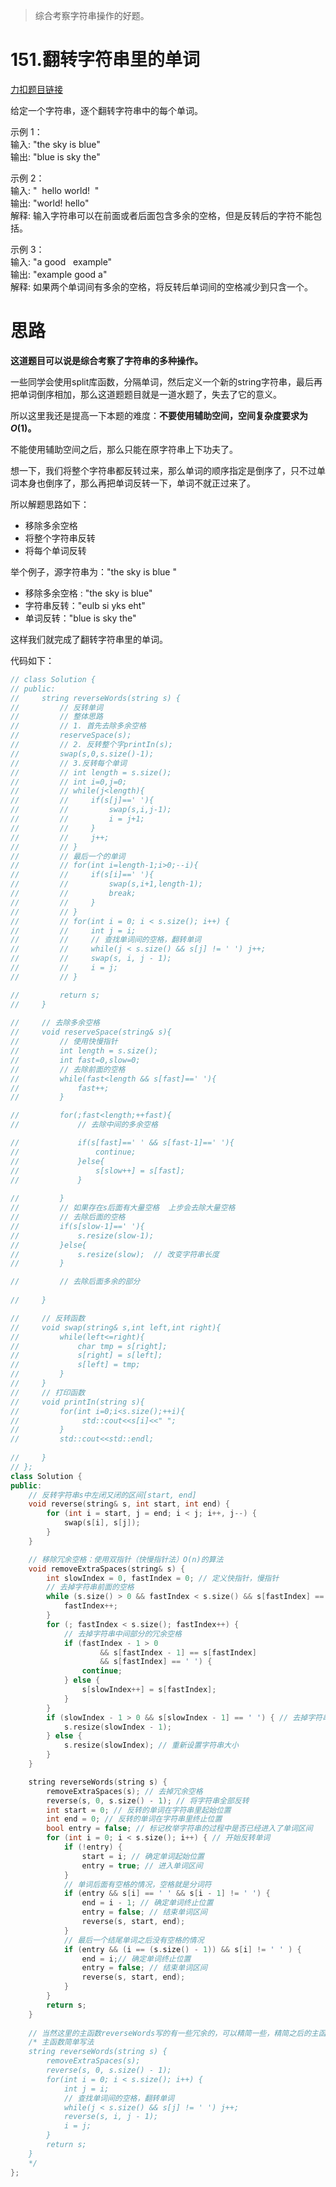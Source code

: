 > 综合考察字符串操作的好题。

# 151.翻转字符串里的单词

[力扣题目链接](https://leetcode-cn.com/problems/reverse-words-in-a-string/)

给定一个字符串，逐个翻转字符串中的每个单词。

示例 1：  
输入: "the sky is blue"   
输出: "blue is sky the"    

示例 2：   
输入: "  hello world!  "   
输出: "world! hello"      
解释: 输入字符串可以在前面或者后面包含多余的空格，但是反转后的字符不能包括。 

示例 3：   
输入: "a good   example"  
输出: "example good a"     
解释: 如果两个单词间有多余的空格，将反转后单词间的空格减少到只含一个。  


# 思路

**这道题目可以说是综合考察了字符串的多种操作。**


一些同学会使用split库函数，分隔单词，然后定义一个新的string字符串，最后再把单词倒序相加，那么这道题题目就是一道水题了，失去了它的意义。

所以这里我还是提高一下本题的难度：**不要使用辅助空间，空间复杂度要求为$O(1)$。**

不能使用辅助空间之后，那么只能在原字符串上下功夫了。

想一下，我们将整个字符串都反转过来，那么单词的顺序指定是倒序了，只不过单词本身也倒序了，那么再把单词反转一下，单词不就正过来了。

所以解题思路如下：

* 移除多余空格
* 将整个字符串反转
* 将每个单词反转

举个例子，源字符串为："the sky is    blue   "

* 移除多余空格 : "the sky is blue"
* 字符串反转："eulb si yks eht"
* 单词反转："blue is sky the"

这样我们就完成了翻转字符串里的单词。



代码如下：
```CPP
// class Solution {
// public:
//     string reverseWords(string s) {
//         // 反转单词
//         // 整体思路
//         // 1. 首先去除多余空格
//         reserveSpace(s);
//         // 2. 反转整个字printIn(s);
//         swap(s,0,s.size()-1);
//         // 3.反转每个单词
//         // int length = s.size();
//         // int i=0,j=0;
//         // while(j<length){
//         //     if(s[j]==' '){
//         //         swap(s,i,j-1);
//         //         i = j+1;  
//         //     }
//         //     j++;
//         // }
//         // 最后一个的单词
//         // for(int i=length-1;i>0;--i){
//         //     if(s[i]==' '){
//         //         swap(s,i+1,length-1);
//         //         break;
//         //     }
//         // }
//         // for(int i = 0; i < s.size(); i++) {
//         //     int j = i;
//         //     // 查找单词间的空格，翻转单词
//         //     while(j < s.size() && s[j] != ' ') j++;
//         //     swap(s, i, j - 1);
//         //     i = j;
//         // }

//         return s;
//     }
    
//     // 去除多余空格
//     void reserveSpace(string& s){
//         // 使用快慢指针
//         int length = s.size();
//         int fast=0,slow=0;
//         // 去除前面的空格
//         while(fast<length && s[fast]==' '){
//             fast++;
//         }

//         for(;fast<length;++fast){
//             // 去除中间的多余空格

//             if(s[fast]==' ' && s[fast-1]==' '){
//                 continue;
//             }else{
//                 s[slow++] = s[fast];
//             }
        
//         }
//         // 如果存在s后面有大量空格  上步会去除大量空格
//         // 去除后面的空格
//         if(s[slow-1]==' '){
//             s.resize(slow-1);
//         }else{
//             s.resize(slow);  // 改变字符串长度
//         }

//         // 去除后面多余的部分
        
//     }

//     // 反转函数
//     void swap(string& s,int left,int right){
//         while(left<=right){
//             char tmp = s[right];
//             s[right] = s[left];
//             s[left] = tmp;
//         }
//     }
//     // 打印函数
//     void printIn(string s){
//         for(int i=0;i<s.size();++i){
//              std::cout<<s[i]<<" ";
//         }
//         std::cout<<std::endl;
       
//     }
// };
class Solution {
public:
    // 反转字符串s中左闭又闭的区间[start, end]
    void reverse(string& s, int start, int end) {
        for (int i = start, j = end; i < j; i++, j--) {
            swap(s[i], s[j]);
        }
    }

    // 移除冗余空格：使用双指针（快慢指针法）O(n)的算法
    void removeExtraSpaces(string& s) {
        int slowIndex = 0, fastIndex = 0; // 定义快指针，慢指针
        // 去掉字符串前面的空格
        while (s.size() > 0 && fastIndex < s.size() && s[fastIndex] == ' ') {
            fastIndex++;
        }
        for (; fastIndex < s.size(); fastIndex++) {
            // 去掉字符串中间部分的冗余空格
            if (fastIndex - 1 > 0
                    && s[fastIndex - 1] == s[fastIndex]
                    && s[fastIndex] == ' ') {
                continue;
            } else {
                s[slowIndex++] = s[fastIndex];
            }
        }
        if (slowIndex - 1 > 0 && s[slowIndex - 1] == ' ') { // 去掉字符串末尾的空格
            s.resize(slowIndex - 1);
        } else {
            s.resize(slowIndex); // 重新设置字符串大小
        }
    }

    string reverseWords(string s) {
        removeExtraSpaces(s); // 去掉冗余空格
        reverse(s, 0, s.size() - 1); // 将字符串全部反转
        int start = 0; // 反转的单词在字符串里起始位置
        int end = 0; // 反转的单词在字符串里终止位置
        bool entry = false; // 标记枚举字符串的过程中是否已经进入了单词区间
        for (int i = 0; i < s.size(); i++) { // 开始反转单词
            if (!entry) {
                start = i; // 确定单词起始位置
                entry = true; // 进入单词区间
            }
            // 单词后面有空格的情况，空格就是分词符
            if (entry && s[i] == ' ' && s[i - 1] != ' ') {
                end = i - 1; // 确定单词终止位置
                entry = false; // 结束单词区间
                reverse(s, start, end);
            }
            // 最后一个结尾单词之后没有空格的情况
            if (entry && (i == (s.size() - 1)) && s[i] != ' ' ) {
                end = i;// 确定单词终止位置
                entry = false; // 结束单词区间
                reverse(s, start, end);
            }
        }
        return s;
    }
    
    // 当然这里的主函数reverseWords写的有一些冗余的，可以精简一些，精简之后的主函数为：
    /* 主函数简单写法
    string reverseWords(string s) {
        removeExtraSpaces(s);
        reverse(s, 0, s.size() - 1);
        for(int i = 0; i < s.size(); i++) {
            int j = i;
            // 查找单词间的空格，翻转单词
            while(j < s.size() && s[j] != ' ') j++;
            reverse(s, i, j - 1);
            i = j;
        }
        return s;
    }
    */
};
```
